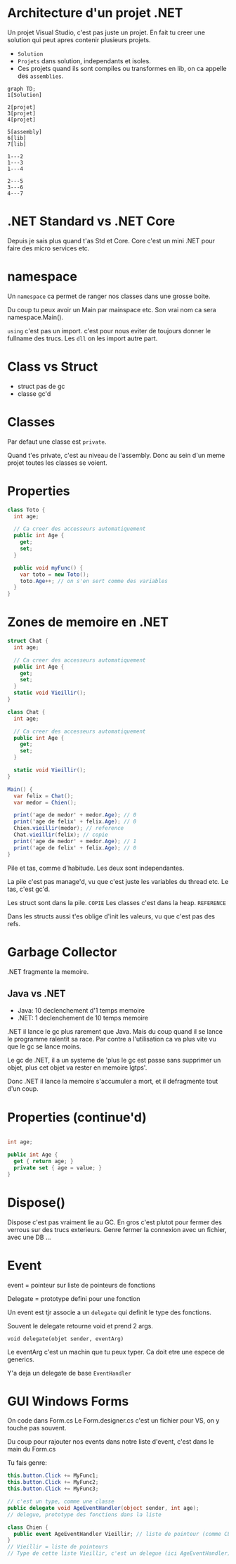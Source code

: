 # Architecture d'un projet .NET

Un projet Visual Studio, c'est pas juste un projet. En fait tu creer une
solution qui peut apres contenir plusieurs projets.

* `Solution`
* `Projets` dans solution, independants et isoles.
* Ces projets quand ils sont compiles ou transformes en lib, on ca appelle des
  `assemblies`.

```mermaid
graph TD;
1[Solution]

2[projet]
3[projet]
4[projet]

5[assembly]
6[lib]
7[lib]

1---2
1---3
1---4

2---5
3---6
4---7
```

# .NET Standard vs .NET Core

Depuis je sais plus quand t'as Std et Core. Core c'est un mini .NET pour faire
des micro services etc.

# namespace

Un `namespace` ca permet de ranger nos classes dans une grosse boite.

Du coup tu peux avoir un Main par mainspace etc. Son vrai nom ca sera
namespace.Main().

`using` c'est pas un import. c'est pour nous eviter de toujours donner le
fullname des trucs.
Les `dll` on les import autre part.

# Class vs Struct

* struct pas de gc
* classe gc'd

# Classes

Par defaut une classe est `private`.

Quand t'es private, c'est au niveau de l'assembly. Donc au sein d'un meme projet
toutes les classes se voient.

# Properties

```csharp
class Toto {
  int age;

  // Ca creer des accesseurs automatiquement
  public int Age {
    get;
    set;
  }

  public void myFunc() {
    var toto = new Toto();
    toto.Age++; // on s'en sert comme des variables
  }
}
```

# Zones de memoire en .NET

```csharp
struct Chat {
  int age;

  // Ca creer des accesseurs automatiquement
  public int Age {
    get;
    set;
  }
  static void Vieillir();
}

class Chat {
  int age;

  // Ca creer des accesseurs automatiquement
  public int Age {
    get;
    set;
  }

  static void Vieillir();
}

Main() {
  var felix = Chat();
  var medor = Chien();

  print('age de medor' + medor.Age); // 0
  print('age de felix' + felix.Age); // 0
  Chien.vieillir(medor); // reference
  Chat.vieillir(felix); // copie
  print('age de medor' + medor.Age); // 1
  print('age de felix' + felix.Age); // 0
}
```

Pile et tas, comme d'habitude. Les deux sont independantes.

La pile c'est pas manage'd, vu que c'est juste les variables du thread etc.
Le tas, c'est gc'd.

Les struct sont dans la pile. `COPIE`
Les classes c'est dans la heap. `REFERENCE`

Dans les structs aussi t'es oblige d'init les valeurs, vu que c'est pas des
refs.

# Garbage Collector

.NET fragmente la memoire.

## Java vs .NET

* Java: 10 declenchement d'1 temps memoire
* .NET: 1 declenchement de 10 temps memoire

.NET il lance le gc plus rarement que Java. Mais du coup quand il se lance le
programme ralentit sa race. Par contre a l'utilisation ca va plus vite vu que le
gc se lance moins.

Le gc de .NET, il a un systeme de 'plus le gc est passe sans supprimer un objet,
plus cet objet va rester en memoire lgtps'.

Donc .NET il lance la memoire s'accumuler a mort, et il defragmente tout d'un
coup.

# Properties (continue'd)

```csharp

int age;

public int Age {
  get { return age; }
  private set { age = value; }
}
```

# Dispose()

Dispose c'est pas vraiment lie au GC.
En gros c'est plutot pour fermer des verrous sur des trucs exterieurs.
Genre fermer la connexion avec un fichier, avec une DB ...

# Event

event = pointeur sur liste de pointeurs de fonctions

Delegate = prototype defini pour une fonction

Un event est tjr associe a un `delegate` qui definit le type des fonctions.

Souvent le delegate retourne void et prend 2 args.

`void delegate(objet sender, eventArg)`

Le eventArg c'est un machin que tu peux typer. Ca doit etre une espece de
generics.

Y'a deja un delegate de base `EventHandler`

# GUI Windows Forms

On code dans Form.cs
Le Form.designer.cs c'est un fichier pour VS, on y touche pas souvent.

Du coup pour rajouter nos events dans notre liste d'event, c'est dans le main du Form.cs

Tu fais genre:

```csharp
this.button.Click += MyFunc1;
this.button.Click += MyFunc2;
this.button.Click += MyFunc3;
```

```csharp
// c'est un type, comme une classe
public delegate void AgeEventHandler(object sender, int age);
// delegue, prototype des fonctions dans la liste

class Chien {
  public event AgeEventHandler Vieillir; // liste de pointeur (comme CLick)
}
// Vieillir = liste de pointeurs
// Type de cette liste Vieillir, c'est un delegue (ici AgeEventHandler).
```
